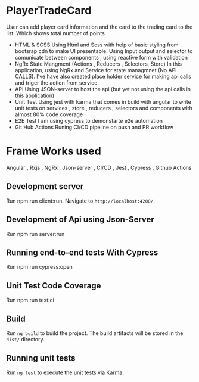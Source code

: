 # PlayerTradeCard

User can add player card information and the card to the trading card to the list. Which shows total number of points
- HTML & SCSS
Using Html and Scss with help of basic styling from bootsrap cdn to make UI presentable.
Using Input output and selector to comunicate between components , using reactive form with validation
- NgRx State Mangment (Actions , Reducers , Selectors, Store)
In this application, using NgRx and Service for state managmnet (No API CALLS).
I've have also created place holder service for making api calls and triger the action from service.
- API
Using JSON-server to host the api (but yet not using the api calls in this application)
- Unit Test
Using jest with karma that comes in build with angular to write unit tests
on services , store , reducers , selectors and components with almost 80% code coverage
- E2E Test
I am using cypress to demonstarte e2e automation
- Git Hub Actions
Runing CI/CD pipeline on push and PR workflow

# Frame Works used

Angular , Rxjs , NgRx , Json-server , CI/CD , Jest , Cypress , Github Actions

## Development server

Run npm run client:run.
Navigate to `http://localhost:4200/`.

## Development of Api using Json-Server

Run npm run server:run

## Running end-to-end tests With Cypress

Run npm run cypress:open

## Unit Test Code Coverage

Run npm run test:ci

## Build

Run `ng build` to build the project. The build artifacts will be stored in the `dist/` directory.

## Running unit tests

Run `ng test` to execute the unit tests via [Karma](https://karma-runner.github.io).
